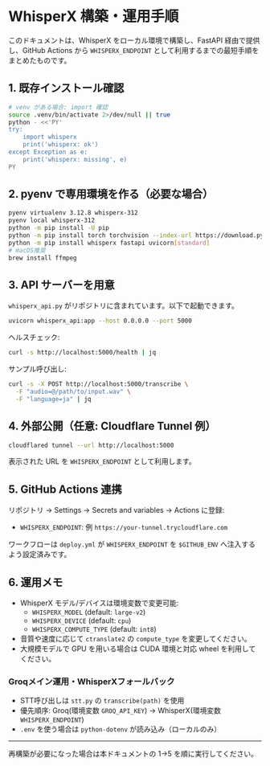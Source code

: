 # WhisperX 構築・運用手順

このドキュメントは、WhisperX をローカル環境で構築し、FastAPI 経由で提供し、GitHub Actions から `WHISPERX_ENDPOINT` として利用するまでの最短手順をまとめたものです。

## 1. 既存インストール確認

```bash
# venv がある場合: import 確認
source .venv/bin/activate 2>/dev/null || true
python - <<'PY'
try:
    import whisperx
    print('whisperx: ok')
except Exception as e:
    print('whisperx: missing', e)
PY
```

## 2. pyenv で専用環境を作る（必要な場合）

```bash
pyenv virtualenv 3.12.8 whisperx-312
pyenv local whisperx-312
python -m pip install -U pip
python -m pip install torch torchvision --index-url https://download.pytorch.org/whl/cpu
python -m pip install whisperx fastapi uvicorn[standard]
# macOS推奨
brew install ffmpeg
```

## 3. API サーバーを用意

`whisperx_api.py` がリポジトリに含まれています。以下で起動できます。

```bash
uvicorn whisperx_api:app --host 0.0.0.0 --port 5000
```

ヘルスチェック:

```bash
curl -s http://localhost:5000/health | jq
```

サンプル呼び出し:

```bash
curl -s -X POST http://localhost:5000/transcribe \
  -F "audio=@/path/to/input.wav" \
  -F "language=ja" | jq
```

## 4. 外部公開（任意: Cloudflare Tunnel 例）

```bash
cloudflared tunnel --url http://localhost:5000
```

表示された URL を `WHISPERX_ENDPOINT` として利用します。

## 5. GitHub Actions 連携

リポジトリ → Settings → Secrets and variables → Actions に登録:

- `WHISPERX_ENDPOINT`: 例 `https://your-tunnel.trycloudflare.com`

ワークフローは `deploy.yml` が `WHISPERX_ENDPOINT` を `$GITHUB_ENV` へ注入するよう設定済みです。

## 6. 運用メモ

- WhisperX モデル/デバイスは環境変数で変更可能:
  - `WHISPERX_MODEL` (default: `large-v2`)
  - `WHISPERX_DEVICE` (default: `cpu`)
  - `WHISPERX_COMPUTE_TYPE` (default: `int8`)
- 音質や速度に応じて `ctranslate2` の `compute_type` を変更してください。
- 大規模モデルで GPU を用いる場合は CUDA 環境と対応 wheel を利用してください。

### Groqメイン運用・WhisperXフォールバック

- STT呼び出しは `stt.py` の `transcribe(path)` を使用
- 優先順序: Groq(環境変数 `GROQ_API_KEY`) → WhisperX(環境変数 `WHISPERX_ENDPOINT`)
- `.env` を使う場合は `python-dotenv` が読み込み（ローカルのみ）

---

再構築が必要になった場合は本ドキュメントの 1→5 を順に実行してください。
